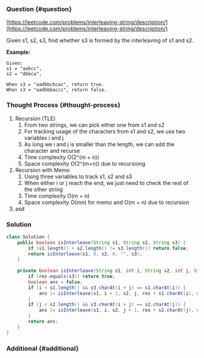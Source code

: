 ### Question {#question}

[https://leetcode.com/problems/interleaving-string/description/](https://leetcode.com/problems/interleaving-string/description/)

Given s1, s2, s3, find whether s3 is formed by the interleaving of s1 and s2.

**Example:**

```
Given:
s1 = "aabcc",
s2 = "dbbca",

When s3 = "aadbbcbcac", return true.
When s3 = "aadbbbaccc", return false.
```

### Thought Process {#thought-process}

1. Recursion \(TLE\)
   1. From two strings, we can pick either one from s1 and s2
   2. For tracking usage of the characters from s1 and s2, we use two variables i and j
   3. As long we i and j is smaller than the length, we can add the character and recurse
   4. Time complexity O\(2^\(m + n\)\)
   5. Space complexity O\(2^\(m+n\)\) due to recursiong
2. Recursion with Memo
   1. Using three variables to track s1, s2 and s3
   2. When either i or j reach the end, we just need to check the rest of the other string
   3. Time complexity O\(m + n\)
   4. Space complexity O\(mn\) for memo and O\(m + n\) due to recursion
3. asd

### Solution

```java
class Solution {
    public boolean isInterleave(String s1, String s2, String s3) {
        if (s1.length() + s2.length() != s3.length()) return false;
        return isInterleave(s1, 0, s2, 0, "", s3);
    }
    
    private boolean isInterleave(String s1, int i, String s2, int j, String res, String s3) {
        if (res.equals(s3)) return true;
        boolean ans = false;
        if (i < s1.length() && s3.charAt(i + j) == s1.charAt(i)) {
            ans |= isInterleave(s1, i + 1, s2, j, res + s1.charAt(i), s3);
        }
        if (j < s2.length() && s3.charAt(i + j) == s2.charAt(j)) {
            ans |= isInterleave(s1, i, s2, j + 1, res + s2.charAt(j), s3);
        }
        return ans;
    }
}
```



### Additional {#additional}



